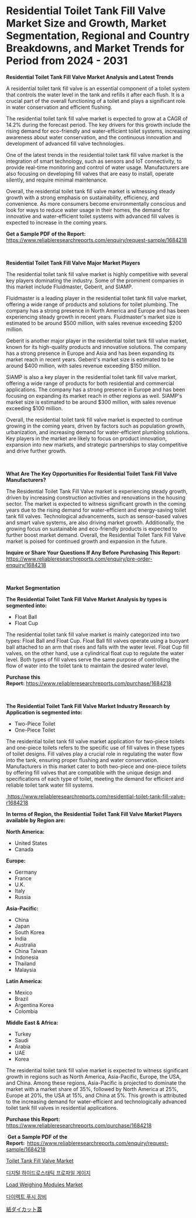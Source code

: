 <p><h1>Residential Toilet Tank Fill Valve Market Size and Growth, Market Segmentation, Regional and Country Breakdowns, and Market Trends for Period from 2024 -  2031</h1></p><p><strong>Residential Toilet Tank Fill Valve Market Analysis and Latest Trends</strong></p>
<p><p>A residential toilet tank fill valve is an essential component of a toilet system that controls the water level in the tank and refills it after each flush. It is a crucial part of the overall functioning of a toilet and plays a significant role in water conservation and efficient flushing.</p><p>The residential toilet tank fill valve market is expected to grow at a CAGR of 14.2% during the forecast period. The key drivers for this growth include the rising demand for eco-friendly and water-efficient toilet systems, increasing awareness about water conservation, and the continuous innovation and development of advanced fill valve technologies.</p><p>One of the latest trends in the residential toilet tank fill valve market is the integration of smart technology, such as sensors and IoT connectivity, to provide real-time monitoring and control of water usage. Manufacturers are also focusing on developing fill valves that are easy to install, operate silently, and require minimal maintenance.</p><p>Overall, the residential toilet tank fill valve market is witnessing steady growth with a strong emphasis on sustainability, efficiency, and convenience. As more consumers become environmentally conscious and look for ways to reduce water usage in their homes, the demand for innovative and water-efficient toilet systems with advanced fill valves is expected to increase in the coming years.</p></p>
<p><strong>Get a Sample PDF of the Report:&nbsp;</strong> <a href="https://www.reliableresearchreports.com/enquiry/request-sample/1684218">https://www.reliableresearchreports.com/enquiry/request-sample/1684218</a></p>
<p>&nbsp;</p>
<p><strong>Residential Toilet Tank Fill Valve Major Market Players</strong></p>
<p><p>The residential toilet tank fill valve market is highly competitive with several key players dominating the industry. Some of the prominent companies in this market include Fluidmaster, Geberit, and SIAMP.</p><p>Fluidmaster is a leading player in the residential toilet tank fill valve market, offering a wide range of products and solutions for toilet plumbing. The company has a strong presence in North America and Europe and has been experiencing steady growth in recent years. Fluidmaster's market size is estimated to be around $500 million, with sales revenue exceeding $200 million.</p><p>Geberit is another major player in the residential toilet tank fill valve market, known for its high-quality products and innovative solutions. The company has a strong presence in Europe and Asia and has been expanding its market reach in recent years. Geberit's market size is estimated to be around $400 million, with sales revenue exceeding $150 million.</p><p>SIAMP is also a key player in the residential toilet tank fill valve market, offering a wide range of products for both residential and commercial applications. The company has a strong presence in Europe and has been focusing on expanding its market reach in other regions as well. SIAMP's market size is estimated to be around $300 million, with sales revenue exceeding $100 million.</p><p>Overall, the residential toilet tank fill valve market is expected to continue growing in the coming years, driven by factors such as population growth, urbanization, and increasing demand for water-efficient plumbing solutions. Key players in the market are likely to focus on product innovation, expansion into new markets, and strategic partnerships to stay competitive and drive further growth.</p></p>
<p>&nbsp;</p>
<p><strong>What Are The Key Opportunities For Residential Toilet Tank Fill Valve Manufacturers?</strong></p>
<p><p>The Residential Toilet Tank Fill Valve market is experiencing steady growth, driven by increasing construction activities and renovations in the housing sector. The market is expected to witness significant growth in the coming years due to the rising demand for water-efficient and energy-saving toilet tank fill valves. Technological advancements, such as sensor-based valves and smart valve systems, are also driving market growth. Additionally, the growing focus on sustainable and eco-friendly products is expected to further boost market demand. Overall, the Residential Toilet Tank Fill Valve market is poised for continued growth and expansion in the future.</p></p>
<p><strong>Inquire or Share Your Questions If Any Before Purchasing This Report:</strong> <a href="https://www.reliableresearchreports.com/enquiry/pre-order-enquiry/1684218">https://www.reliableresearchreports.com/enquiry/pre-order-enquiry/1684218</a></p>
<p>&nbsp;</p>
<p><strong>Market Segmentation</strong></p>
<p><strong>The Residential Toilet Tank Fill Valve Market Analysis by types is segmented into:</strong></p>
<p><ul><li>Float Ball</li><li>Float Cup</li></ul></p>
<p><p>The residential toilet tank fill valve market is mainly categorized into two types: Float Ball and Float Cup. Float Ball fill valves operate using a buoyant ball attached to an arm that rises and falls with the water level. Float Cup fill valves, on the other hand, use a cylindrical float cup to regulate the water level. Both types of fill valves serve the same purpose of controlling the flow of water into the toilet tank to maintain the desired water level.</p></p>
<p><strong>Purchase this Report:&nbsp;</strong><a href="https://www.reliableresearchreports.com/purchase/1684218">https://www.reliableresearchreports.com/purchase/1684218</a></p>
<p>&nbsp;</p>
<p><strong>The Residential Toilet Tank Fill Valve Market Industry Research by Application is segmented into:</strong></p>
<p><ul><li>Two-Piece Toilet</li><li>One-Piece Toilet</li></ul></p>
<p><p>The residential toilet tank fill valve market application for two-piece toilets and one-piece toilets refers to the specific use of fill valves in these types of toilet designs. Fill valves play a crucial role in regulating the water flow into the tank, ensuring proper flushing and water conservation. Manufacturers in this market cater to both two-piece and one-piece toilets by offering fill valves that are compatible with the unique design and specifications of each type of toilet, meeting the demand for efficient and reliable toilet tank water fill systems.</p></p>
<p><a href="https://www.reliableresearchreports.com/residential-toilet-tank-fill-valve-r1684218">&nbsp;https://www.reliableresearchreports.com/residential-toilet-tank-fill-valve-r1684218</a></p>
<p><strong>In terms of Region, the Residential Toilet Tank Fill Valve Market Players available by Region are:</strong></p>
<p>
    <p> <strong> North America: </strong>
        <ul>
            <li>United States</li>
            <li>Canada</li>
        </ul>
        </p> 
    <p> <strong> Europe: </strong>
        <ul>
            <li>Germany</li>
            <li>France</li>
            <li>U.K.</li>
            <li>Italy</li>
            <li>Russia</li>
        </ul>
        </p> 
    <p> <strong> Asia-Pacific: </strong>
        <ul>
            <li>China</li>
            <li>Japan</li>
            <li>South Korea</li>
            <li>India</li>
            <li>Australia</li>
            <li>China Taiwan</li>
            <li>Indonesia</li>
            <li>Thailand</li>
            <li>Malaysia</li>
        </ul>
        </p> 
    <p> <strong> Latin America: </strong>
        <ul>
            <li>Mexico</li>
            <li>Brazil</li>
            <li>Argentina Korea</li>
            <li>Colombia</li>
        </ul>
        </p> 
    <p> <strong> Middle East & Africa: </strong>
        <ul>
            <li>Turkey</li>
            <li>Saudi</li>
            <li>Arabia</li>
            <li>UAE</li>
            <li>Korea</li>
        </ul>
    </p>
    </p>
<p><p>The residential toilet tank fill valve market is expected to witness significant growth in regions such as North America, Asia-Pacific, Europe, the USA, and China. Among these regions, Asia-Pacific is projected to dominate the market with a market share of 35%, followed by North America at 25%, Europe at 20%, the USA at 15%, and China at 5%. This growth is attributed to the increasing demand for water-efficient and technologically advanced toilet tank fill valves in residential applications.</p></p>
<p><strong>Purchase this Report: </strong><a href="https://www.reliableresearchreports.com/purchase/1684218">https://www.reliableresearchreports.com/purchase/1684218</a></p>
<p>&nbsp;<strong>Get a Sample PDF of the Report:&nbsp;&nbsp;</strong><a href="https://www.reliableresearchreports.com/enquiry/request-sample/1684218">https://www.reliableresearchreports.com/enquiry/request-sample/1684218</a></p>
<p><strong></strong></p>
<p><p><a href="https://github.com/joannagoyvaerts/Market-Research-Report-List-3/blob/main/toilet-tank-fill-valve-market.md">Toilet Tank Fill Valve Market</a></p><p><a href="https://github.com/giancarlo642004/Market-Research-Report-List-1/blob/main/9867516104488.md">디지털 하이드로스태틱 프로파일 게이지</a></p><p><a href="https://issuu.com/reportprime-2/docs/load-weighing-modules-market-size-2030.pptx">Load Weighing Modules Market</a></p><p><a href="https://github.com/rustymarie2024/Market-Research-Report-List-1/blob/main/2747841104489.md">다이렉트 푸시 장비</a></p><p><a href="https://github.com/andym141978/Market-Research-Report-List-1/blob/main/1980174109662.md">紙ダイカット蓋</a></p></p>
